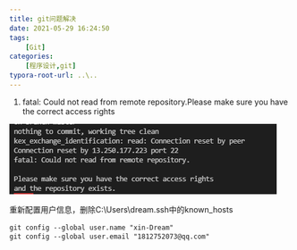 ```yaml
---
title: git问题解决
date: 2021-05-29 16:24:50
tags: 
    [Git] 
categories: 
    [程序设计,git]
typora-root-url: ..\..
---
```


1. fatal: Could not read from remote repository.Please make sure you have the correct access rights


![1](/images/git问题解决/1.png)

重新配置用户信息，删除C:\Users\dream\.ssh中的known_hosts
```
git config --global user.name "xin-Dream"
git config --global user.email "1812752073@qq.com"
```

